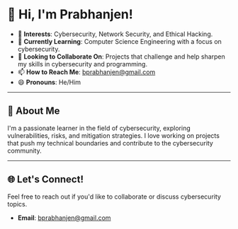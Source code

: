 # 👋 Hi, I'm Prabhanjen!

- 👀 **Interests**: Cybersecurity, Network Security, and Ethical Hacking.
- 🌱 **Currently Learning**: Computer Science Engineering with a focus on cybersecurity.
- 💞️ **Looking to Collaborate On**: Projects that challenge and help sharpen my skills in cybersecurity and programming.
- 📫 **How to Reach Me**: [bprabhanjen@gmail.com](mailto:bprabhanjen@gmail.com)
- 😄 **Pronouns**: He/Him

---

## 🌟 About Me

I'm a passionate learner in the field of cybersecurity, exploring vulnerabilities, risks, and mitigation strategies.
I love working on projects that push my technical boundaries and contribute to the cybersecurity community.
 

---

## 🌐 Let's Connect!

Feel free to reach out if you'd like to collaborate or discuss cybersecurity topics. 
- **Email**: [bprabhanjen@gmail.com](mailto:bprabhanjen@gmail.com)



<!---
prabhanjen/prabhanjen is a ✨ special ✨ repository because its `README.md` (this file) appears on your GitHub profile.
You can click the Preview link to take a look at your changes.
--->
